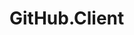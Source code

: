 # GitHub.Client

<!--
Provide an overview of what your class library does and how to get started.
This file will be published with the nuget package
-->